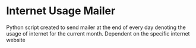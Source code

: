# Internet Usage Mailer

Python script created to send mailer at the end of every day denoting the usage of internet for the current month. Dependent on the specific internet website
